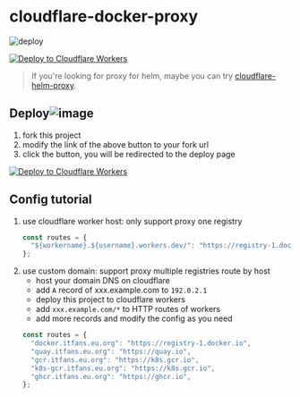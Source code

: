 # cloudflare-docker-proxy

![deploy](https://github.com/airxw/cloudflare-docker-prox/actions/workflows/deploy.yaml/badge.svg)

[![Deploy to Cloudflare Workers](https://deploy.workers.cloudflare.com/button)](https://deploy.workers.cloudflare.com/?url=https://github.com/airxw/cloudflare-docker-prox)

> If you're looking for proxy for helm, maybe you can try [cloudflare-helm-proxy](https://github.com/ciiiii/cloudflare-helm-proxy).

## Deploy![image](https://github.com/airxw/cloudflare-docker-proxy/assets/39895866/9073d38e-f192-44a1-a69e-e871dbcff1b0)


1. fork this project
2. modify the link of the above button to your fork url
3. click the button, you will be redirected to the deploy page

[![Deploy to Cloudflare Workers](https://deploy.workers.cloudflare.com/button)](https://deploy.workers.cloudflare.com/?url=https://github.com/airxw/cloudflare-docker-prox(https://github.com/airxw/cloudflare-docker-prox))

## Config tutorial

1. use cloudflare worker host: only support proxy one registry
   ```javascript
   const routes = {
     "${workername}.${username}.workers.dev/": "https://registry-1.docker.io",
   };
   ```
2. use custom domain: support proxy multiple registries route by host
   - host your domain DNS on cloudflare
   - add `A` record of xxx.example.com to `192.0.2.1`
   - deploy this project to cloudflare workers
   - add `xxx.example.com/*` to HTTP routes of workers
   - add more records and modify the config as you need
   ```javascript
   const routes = {
     "docker.itfans.eu.org": "https://registry-1.docker.io",
     "quay.itfans.eu.org": "https://quay.io",
     "gcr.itfans.eu.org": "https://k8s.gcr.io",
     "k8s-gcr.itfans.eu.org": "https://k8s.gcr.io",
     "ghcr.itfans.eu.org": "https://ghcr.io",
   };
   ```

